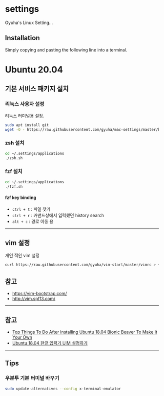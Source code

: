 settings
========

Gyuha's Linux Setting...

## Installation

Simply copying and pasting the following line into a terminal.

# Ubuntu 20.04

## 기본 서비스 패키지 설치

### 리눅스 사용자 설정
리눅스 터미널용 설정.
```bash
sudo apt install git
wget -O - https://raw.githubusercontent.com/gyuha/mac-settings/master/bootstrap.sh | bash
```

### zsh 설치
```bash
cd ~/.settings/applications
./zsh.sh
```

### fzf 설치
```bash
cd ~/.settings/applications
./fzf.sh
```
#### fzf key binding
- `ctrl + t` : 파일 찾기
- `ctrl + r` : 커맨드상에서 입력했던 history search
- `alt + c` : 경로 이동 용

-----
## vim 설정
개인 적인 vim 설정
```bash
curl https://raw.githubusercontent.com/gyuha/vim-start/master/vimrc > ~/.vimrc
```

## 참고
* https://vim-bootstrap.com/
* http://vim.spf13.com/

-----
## 참고
 * [Top Things To Do After Installing Ubuntu 18.04 Bionic Beaver To Make It Your Own](https://www.linuxuprising.com/2018/04/top-things-to-do-after-installing.html)
 * [Ubuntu 18.04 한글 입력기 UIM 설정하기](http://progtrend.blogspot.com/2018/06/ubuntu-1804-uim.html)


-----
## Tips
### 우분투 기본 터미널 바꾸기
```bash
sudo update-alternatives --config x-terminal-emulator
```
